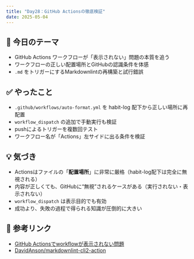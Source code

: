 ```yaml
---
title: "Day28：GitHub Actionsの徹底検証"
date: 2025-05-04
---
```


## 🎯 今日のテーマ

- GitHub Actions ワークフローが「表示されない」問題の本質を追う
- ワークフローの正しい配置場所とGitHubの認識条件を体感
- `.md` をトリガーにするMarkdownlintの再構築と試行錯誤

## ✅ やったこと

- `.github/workflows/auto-format.yml` を habit-log 配下から正しい場所に再配置
- `workflow_dispatch` の追加で手動実行も検証
- pushによるトリガーを複数回テスト
- ワークフロー名が「Actions」左サイドに出る条件を検証

## 💡 気づき

- Actionsはファイルの「**配置場所**」に非常に厳格（habit-log配下は完全に無視される）
- 内容が正しくても、GitHubに“無視”されるケースがある（実行されない・表示されない）
- `workflow_dispatch` は表示目的でも有効
- 成功より、失敗の過程で得られる知識が圧倒的に大きい

## 🔗 参考リンク

- [GitHub Actionsでworkflowが表示されない問題](https://github.com/orgs/community/discussions/25179)
- [DavidAnson/markdownlint-cli2-action](https://github.com/DavidAnson/markdownlint-cli2-action)